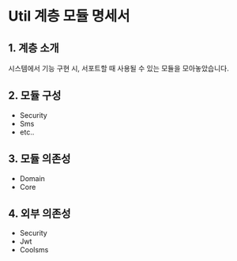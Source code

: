 # Util 계층 모듈 명세서
## 1. 계층 소개
시스템에서 기능 구현 시, 서포트할 때 사용될 수 있는 모듈을 모아놓았습니다. 

## 2. 모듈 구성
- Security
- Sms
- etc..

## 3. 모듈 의존성
- Domain
- Core

## 4. 외부 의존성
- Security
- Jwt
- Coolsms
